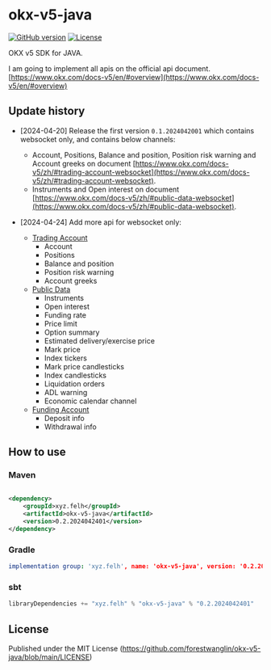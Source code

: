 # okx-v5-java
[![GitHub version](https://img.shields.io/static/v1?label=version&message=v0.2.2024042401&color=blue)](https://github.com/forestwanglin/openai-java)
[![License](https://img.shields.io/static/v1?label=license&message=MIT&color=orange)](https://github.com/forestwanglin/okx-v5-java/blob/main/LICENSE)

OKX v5 SDK for JAVA. 

I am going to implement all apis on the official api document. [https://www.okx.com/docs-v5/en/#overview](https://www.okx.com/docs-v5/en/#overview)

## Update history
- [2024-04-20] Release the first version `0.1.2024042001` which contains websocket only, and contains below channels:
  - Account, Positions, Balance and position, Position risk warning and Account greeks on document [https://www.okx.com/docs-v5/zh/#trading-account-websocket](https://www.okx.com/docs-v5/zh/#trading-account-websocket).
  - Instruments and Open interest on document [https://www.okx.com/docs-v5/zh/#public-data-websocket](https://www.okx.com/docs-v5/zh/#public-data-websocket).

- [2024-04-24] Add more api for websocket only:
  - [Trading Account](https://www.okx.com/docs-v5/zh/#trading-account-websocket)
    - Account
    - Positions
    - Balance and position
    - Position risk warning
    - Account greeks
  - [Public Data](https://www.okx.com/docs-v5/en/#public-data)
    - Instruments
    - Open interest
    - Funding rate
    - Price limit
    - Option summary
    - Estimated delivery/exercise price
    - Mark price
    - Index tickers
    - Mark price candlesticks
    - Index candlesticks
    - Liquidation orders
    - ADL warning
    - Economic calendar channel
  - [Funding Account](https://www.okx.com/docs-v5/en/#funding-account)
    - Deposit info
    - Withdrawal info

## How to use

### Maven

```xml

<dependency>
    <groupId>xyz.felh</groupId>
    <artifactId>okx-v5-java</artifactId>
    <version>0.2.2024042401</version>
</dependency>
```

### Gradle

```yaml
implementation group: 'xyz.felh', name: 'okx-v5-java', version: '0.2.2024042401'
```

### sbt

```javascript
libraryDependencies += "xyz.felh" % "okx-v5-java" % "0.2.2024042401"
```


## License

Published under the MIT License (https://github.com/forestwanglin/okx-v5-java/blob/main/LICENSE)
